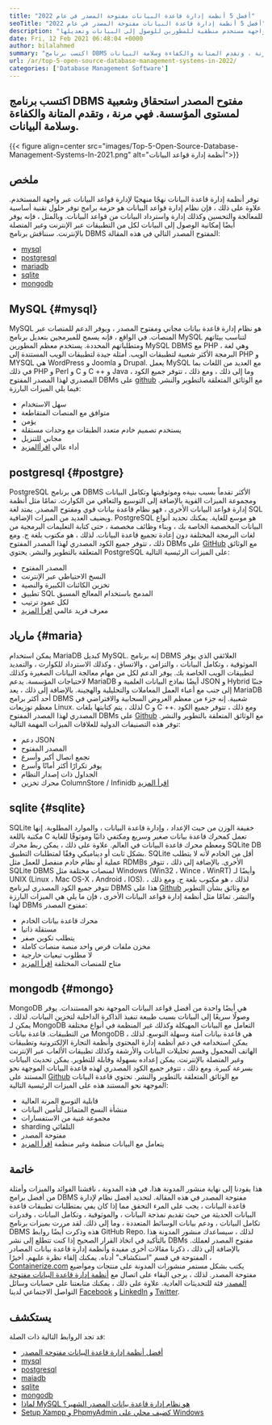 ```yaml
---
title: "أفضل 5 أنظمة إدارة قاعدة البيانات مفتوحة المصدر في عام 2022" 
seoTitle: "أفضل 5 أنظمة إدارة قاعدة البيانات مفتوحة المصدر في عام 2022" 
description: "تدير أنظمة إدارة قاعدة بيانات مفتوحة المصدر التخزين وتوفير وصول آمن وقوي للبيانات ، وهي واجهة مستخدم منطقية للمطورين للوصول إلى البيانات وتعديلها." 
date: Fri, 12 Feb 2021 06:48:04 +0000
author: bilalahmed
summary: "اكتسب برنامج DBMS مفتوح المصدر استحقاق وشعبية على مستوى المؤسسة. فهي مرنة ، وتقدم المتانة والكفاءة وسلامة البيانات." 
url: /ar/top-5-open-source-database-management-systems-in-2022/
categories: ['Database Management Software']
---
```


## اكتسب برنامج DBMS مفتوح المصدر استحقاق وشعبية لمستوى المؤسسة. فهي مرنة ، وتقدم المتانة والكفاءة وسلامة البيانات.

{{< figure align=center src="images/Top-5-Open-Source-Database-Management-Systems-In-2021.png" alt="أنظمة إدارة قواعد البيانات">}}


## ملخص
توفر أنظمة إدارة قاعدة البيانات نهجًا منهجيًا لإدارة قواعد البيانات عبر واجهة المستخدم. علاوة على ذلك ، فإن نظام إدارة قواعد البيانات هو حزمة برامج توفر حلول تقنية أساسية للمعالجة والتحسين وكذلك إدارة واسترداد البيانات من قواعد البيانات. وبالمثل ، فإنه يوفر أيضًا إمكانية الوصول إلى البيانات لكل من التطبيقات عبر الإنترنت وغير المتصلة بالإنترنت. سنناقش برنامج DBMS المفتوح المصدر التالي في هذه المقالة:
  * [mysql][1]
  * [postgresql][2]
  * [mariadb][3]
  * [sqlite][4]
  * [mongodb][5]

## MySQL {#mysql}

MySQL هو نظام إدارة قاعدة بيانات مجاني ومفتوح المصدر ، ويوفر الدعم للمنصات عبر المنصات. في الواقع ، فإنه يسمح للمبرمجين بتعديل برنامج MySQL لتناسب بيئاتهم ومتطلباتهم المحددة. يستخدم معظم المطورين MySQL DBMS مع PHP ، وهي لغة البرمجة الأكثر شعبية لتطبيقات الويب. أمثلة جيدة لتطبيقات الويب المستندة إلى PHP و MYSQL هي WordPress و Joomla و Drupal. يعمل MySQL مع العديد من اللغات بما في ذلك PHP و Perl و C و C ++ و Java ، وما إلى ذلك ، ومع ذلك ، تتوفر جميع الكود المصدري لهذا المصدر المفتوح DBMs على [github][6] مع الوثائق المتعلقة بالتطوير والنشر.
فيما يلي الميزات البارزة:
  * سهل الاستخدام
  * متوافق مع المنصات المتقاطعة
  * يؤمن
  * يستخدم تصميم خادم متعدد الطبقات مع وحدات مستقلة
  * مجاني للتنزيل
  * أداء عالي
[اقرأ][7][المزيد][7]

## postgresql {#postgre}

PostgreSQL هي برنامج DBMS الأكثر تقدماً بسبب بنيةه وموثوقيتها وتكامل البيانات ومجموعة الميزات القوية بالإضافة إلى التوسيع والتعافي من الكوارث. تمامًا مثل أنظمة إدارة قواعد البيانات الأخرى ، فهو نظام قاعدة بيانات قوي ومفتوح المصدر. يمتد لغة SQL ويضيف العديد من الميزات الإضافية. PostgreSQL هو موسع للغاية. يمكنك تحديد أنواع البيانات المخصصة الخاصة بك ، وبناء وظائف مخصصة ، حتى كتابة التعليمات البرمجية من لغات البرمجة المختلفة دون إعادة تجميع قاعدة البيانات. لذلك ، هو مكتوب بلغة ج. ومع ذلك ، تتوفر جميع الكود المصدري لهذا المصدر المفتوح DBMs على [GitHub][8] مع الوثائق المتعلقة بالتطوير والنشر.
يحتوي PostgreSQL على الميزات الرئيسية التالية:
  * المصدر المفتوح
  * النسخ الاحتياطي عبر الإنترنت
  * تخزين الكائنات الكبيرة والنصية
  * تطبيق SQL المدمج باستخدام المعالج المسبق
  * لكل عمود ترتيب
  * معرف فريد عالمي
[اقرأ المزيد][9]

## مارياد {#maria}

يمكن استخدام MariaDB كبديل MySQL. إنه برنامج DBMS العلائقي الذي يوفر الموثوقية ، وتكامل البيانات ، والتزامن ، والاتساق ، وكذلك الاسترداد للكوارث ، والتمديد لتطبيقات الويب الخاصة بك. يوفر الدعم لكل من مهام معالجة البيانات الصغيرة وكذلك لاحتياجات المؤسسة. يدعم MariaDB أيضًا نماذج البيانات العلمية و JSON و Hybrid جنبًا إلى جنب مع أعباء العمل المعاملات والتحليلية والهجينة. بالإضافة إلى ذلك ، يعد MariaDB أحد أكثر برامج DBMS شعبية. إنه جزء من معظم العروض السحابية والافتراضي في معظم توزيعات Linux. لذلك ، يتم كتابتها بلغات C و C ++. ومع ذلك ، تتوفر جميع الكود المصدري لهذا المصدر المفتوح DBMs على [Github][10] مع الوثائق المتعلقة بالتطوير والنشر.
توفر هذه التصنيفات الدولية للعلاقات الميزات المهمة التالية:
  * دعم JSON
  * المصدر المفتوح
  * تجمع اتصال أكبر وأسرع
  * يوفر تكرارًا أكثر أمانًا وأسرع
  * الجداول ذات إصدار النظام
  * محرك تخزين ColumnStore / Infinidb
[اقرأ المزيد][11]

## sqlite {#sqlite}

SQLite خفيفة الوزن من حيث الإعداد ، وإدارة قاعدة البيانات ، والموارد المطلوبة. إنها مكتبة باللغة C تعمل كمحرك قاعدة بيانات صغير وسريع ومكتفي ذاتيًا وموثوقًا للغاية ومعظم محرك قاعدة البيانات في العالم. علاوة على ذلك ، يمكن ربط محرك SQLite DB بشكل ثابت أو ديناميكي وفقًا لمتطلبات التطبيق. SQLite أقل من الخادم لأنه لا يتطلب عملية أو نظام خادم منفصل للعمل مثل RDMBs الأخرى. بالإضافة إلى ذلك ، تتوفر SQLite DBMS لمنصات مختلفة مثل Windows (Win32 ، Wince ، WinRT) وأيضًا لـ UNIX (Linux ، Mac OS-X ، Android ، IOS). لذلك ، هو مكتوب بلغة ج. ومع ذلك ، تتوفر جميع الكود المصدري لبرنامج DBMS هذا على [Github][12] مع وثائق بشأن التطوير والنشر.
تمامًا مثل أنظمة إدارة قواعد البيانات الأخرى ، فإن ما يلي هي الميزات البارزة لهذا DBMs مفتوح المصدر:
  * محرك قاعدة بيانات الخادم
  * مستقلة ذاتيا
  * يتطلب تكوين صفر
  * مخزن ملفات قرص واحد منصة منصات كاملة
  * لا مطلوب تبعيات خارجية
  * متاح للمنصات المختلفة
[اقرأ المزيد][13]

## mongodb {#mongo}

MongoDB هي أيضًا واحدة من أفضل قواعد البيانات الموجهة نحو المستندات. يوفر وصولًا سريعًا إلى البيانات بسبب طبيعة تنفيذ الذاكرة الداخلية لتخزين البيانات. لذلك ، يمكن لـ MongoDB التعامل مع البيانات المهيكلة وكذلك غير المنظمة في أنواع مختلفة من التطبيقات. قاعدة بيانات MongoDB هي قاعدة بيانات آمنة وسهلة التوسع. لذلك ، يمكن استخدامه في دعم أنظمة إدارة المحتوى وأنظمة التجارة الإلكترونية وتطبيقات الهاتف المحمول وقسم تحليلات البيانات والأرشفة وكذلك تطبيقات الألعاب عبر الإنترنت وغير المتصلة بالإنترنت. يمكن إعداده بسهولة وقابلة للتطوير. يمكن تحديث البيانات بسرعة كبيرة. ومع ذلك ، تتوفر جميع الكود المصدري لهذه قاعدة البيانات الموجهة نحو المستند على [Github][14] مع الوثائق المتعلقة بالتطوير والنشر.
تحتوي قاعدة البيانات الموجهة نحو المستند هذه على الميزات الرئيسية التالية:
  * قابلية التوسع المرنة العالية
  * منشأة النسخ المتماثل لتأمين البيانات
  * مجموعة غنية من الاستفسارات
  * sharding التلقائي
  * مفتوحة المصدر
  * يتعامل مع البيانات منظمة وغير منظمة
[اقرأ المزيد][15]

## خاتمة
هذا يقودنا إلى نهاية منشور المدونة هذا. في هذه المدونة ، ناقشنا الفوائد والميزات وأمثلة من أفضل برامج DBMS مفتوحة المصدر في هذه المقالة. لتحديد أفضل نظام لإدارة قاعدة البيانات ، يجب على المرء التحقق مما إذا كان يفي بمتطلبات تطبيقات قاعدة البيانات الحديثة من حيث تقديم نمذجة البيانات ، والموثوقية ، وتكامل البيانات ، وقدرات تكامل البيانات ، ودعم بيانات الوسائط المتعددة ، وما إلى ذلك. لقد مررت بميزات برنامج DBMS هذه وذكرت أيضًا روابط GitHub Repo. لذلك ، سيساعدك منشور المدونة هذا بالتأكيد في اتخاذ القرار الصحيح إذا كنت تتطلع إلى نشر DBMs مفتوح المصدر لعملك. بالإضافة إلى ذلك ، ذكرنا مقالات أخرى مفيدة وأنظمة إدارة قاعدة بيانات المصادر المفتوحة في قسم "استكشاف" أدناه. يمكنك إلقاء نظرة عليهم.
أخيرًا ، [Containerize.com][16] يكتب بشكل مستمر منشورات المدونة على منتجات ومواضيع مفتوحة المصدر. لذلك ، يرجى البقاء على اتصال مع [][17][أنظمة إدارة قاعدة البيانات مفتوحة المصدر][18] فئة للتحديثات العادية. علاوة على ذلك ، يمكنك متابعتنا على حسابات وسائل التواصل الاجتماعي لدينا [Facebook][19] و [LinkedIn][20] و [Twitter][21].

## يستكشف
قد تجد الروابط التالية ذات الصلة:
  * [أفضل أنظمة إدارة قاعدة البيانات مفتوحة المصدر][18]
  * [mysql][7]
  * [postgresql][9]
  * [maiadb][11]
  * [sqlite][13]
  * [mongodb][15]
  * [لماذا MySQL هو نظام إدارة قاعدة بيانات المصدر الشهير؟][22]
  * [Setup Xampp و PhpmyAdmin كضيف محلي على Windows][23]



 [1]: #mysql
 [2]: #postgre
 [3]: #maria
 [4]: #sqlite
 [5]: #mongo
 [6]: https://github.com/mysql/mysql-server
 [7]: https://products.containerize.com/database-management-system/mysql
 [8]: https://github.com/postgres/postgres
 [9]: https://products.containerize.com/database-management-system/postgresql
 [10]: https://github.com/MariaDB/server
 [11]: https://products.containerize.com/database-management-system/mariadb
 [12]: https://github.com/sqlite/sqlite
 [13]: https://products.containerize.com/database-management-system/sqlite
 [14]: https://github.com/mongodb/mongo
 [15]: https://products.containerize.com/database-management-system/mongodb
 [16]: https://www.containerize.com/
 [17]: https://products.containerize.com/discussion-forum/
 [18]: https://products.containerize.com/database-management-system
 [19]: https://web.facebook.com/containerize
 [20]: https://www.linkedin.com/company/containerize/
 [21]: https://twitter.com/containerize_co
 [22]: https://blog.containerize.com/2021/02/18/why-mysql-is-a-popular-open-source-database-management-system/
 [23]: https://blog.containerize.com/database-management-software/how-to-setup-xampp-and-phpmyadmin-as-localhost-on-windows/

